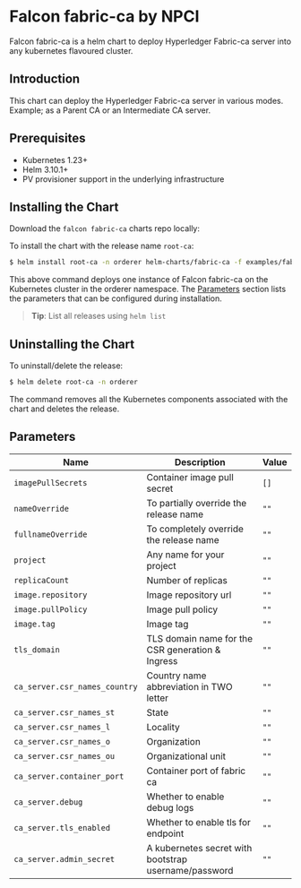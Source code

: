 # Falcon fabric-ca by NPCI

Falcon fabric-ca is a helm chart to deploy Hyperledger Fabric-ca server into any kubernetes flavoured cluster. 

## Introduction

This chart can deploy the Hyperledger Fabric-ca server in various modes. Example; as a Parent CA or an Intermediate CA server.  

## Prerequisites

- Kubernetes 1.23+
- Helm 3.10.1+
- PV provisioner support in the underlying infrastructure

## Installing the Chart

Download the `falcon fabric-ca` charts repo locally:

To install the chart with the release name `root-ca`:

```bash
$ helm install root-ca -n orderer helm-charts/fabric-ca -f examples/fabric-ca/root-ca.yaml
```

This above command deploys one instance of Falcon fabric-ca on the Kubernetes cluster in the orderer namespace. The [Parameters](#parameters) section lists the parameters that can be configured during installation.

> **Tip**: List all releases using `helm list`

## Uninstalling the Chart

To uninstall/delete the release:

```bash
$ helm delete root-ca -n orderer 
```

The command removes all the Kubernetes components associated with the chart and deletes the release.

## Parameters

| Name                      | Description                                     | Value |
| ------------------------- | ----------------------------------------------- | ----- |
| `imagePullSecrets` | Container image pull secret | `[]` |
| `nameOverride` | To partially override the release name | `""` |
| `fullnameOverride` | To completely override the release name | `""` |
| `project` | Any name for your project | `""` |
| `replicaCount` | Number of replicas | `""` |
| `image.repository` | Image repository url | `""` |
| `image.pullPolicy` | Image pull policy | `""` |
| `image.tag` | Image tag | `""` |
| `tls_domain` | TLS domain name for the CSR generation & Ingress | `""` |
| `ca_server.csr_names_country` | Country name abbreviation in TWO letter  | `""` |
| `ca_server.csr_names_st` | State | `""` |
| `ca_server.csr_names_l` | Locality | `""` |
| `ca_server.csr_names_o` | Organization | `""` |
| `ca_server.csr_names_ou` | Organizational unit | `""` |
| `ca_server.container_port` | Container port of fabric ca | `""` |
| `ca_server.debug` | Whether to enable debug logs | `""` |
| `ca_server.tls_enabled` | Whether to enable tls for endpoint | `""` |
| `ca_server.admin_secret` | A kubernetes secret with bootstrap username/password | `""` |
